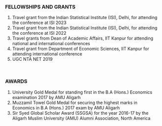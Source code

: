 ### FELLOWSHIPS AND GRANTS
<ol>
<li> Travel grant from the Indian Statistical Institute (ISI), Delhi, for attending the conference at ISI 2023 </li>
<li> Travel grant from the Indian Statistical Institute (ISI), Delhi, for attending the conference at ISI 2022 </li>
<li>Travel grants from Dean of Academic Affairs, IIT Kanpur for attending national and international conferences</li>
<li>Travel grant from Department of Economic Sciences, IIT Kanpur for attending international conference</li>
<li>UGC NTA NET 2019</li>
</ol>
<br>

### AWARDS
<ol>
<li>University Gold Medal for standing first in the B.A (Hons.) Economics examination 2017 by AMU Aligarh</li>
<li>Muzzamil Towel Gold Medal for securing the highest marks in Economics in B.A (Hons.) 2017 exam by AMU Aligarh</li>
<li>Sir Syed Global Scholar Award (SSGSA) for the year 2016-17 by the Aligarh Muslim University (AMU) Alumni Association, North America</li>
</ol>
<br>


